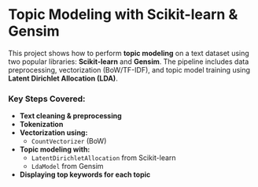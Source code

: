 # Topic Modeling with Scikit-learn & Gensim

This project shows how to perform **topic modeling** on a text dataset using two popular libraries: **Scikit-learn** and **Gensim**. The pipeline includes data preprocessing, vectorization (BoW/TF-IDF), and topic model training using **Latent Dirichlet Allocation (LDA)**.


### Key Steps Covered:

- **Text cleaning & preprocessing**
- **Tokenization**
- **Vectorization using:**
  - `CountVectorizer` (BoW)
- **Topic modeling with:**
  - `LatentDirichletAllocation` from Scikit-learn
  - `LdaModel` from Gensim
- **Displaying top keywords for each topic**

